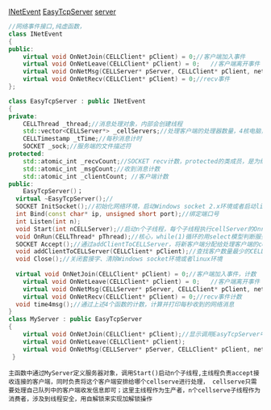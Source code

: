 [INetEvent](https://github.com/Planck-a/serve-in-cpp/blob/master/code/INetEvent.hpp)
[EasyTcpServer](https://github.com/Planck-a/serve-in-cpp/blob/master/code/EasyTcpServer.hpp)
[server](https://github.com/Planck-a/serve-in-cpp/blob/master/code/server.cpp)
```cpp
//网络事件接口,纯虚函数，
class INetEvent
{
public:	
	virtual void OnNetJoin(CELLClient* pClient) = 0;//客户端加入事件  
	virtual void OnNetLeave(CELLClient* pClient) = 0;	//客户端离开事件	
	virtual void OnNetMsg(CELLServer* pServer, CELLClient* pClient, netmsg_DataHeader* header) = 0;//客户端消息事件	
	virtual void OnNetRecv(CELLClient* pClient) = 0;//recv事件
};
```
```cpp
class EasyTcpServer : public INetEvent
{
private:
	CELLThread _thread;//消息处理对象，内部会创建线程
	std::vector<CELLServer*> _cellServers;//处理客户端的处理器数量，4核电脑，可以设置为4
	CELLTimestamp _tTime;//每秒消息计时
	SOCKET _sock;//服务端的文件描述符
protected:
	std::atomic_int _recvCount;//SOCKET recv计数，protected的类成员，是为继承而生的，在子类中可访问
	std::atomic_int _msgCount;//收到消息计数
	std::atomic_int _clientCount; //客户端计数
public:
	EasyTcpServer()；
  virtual ~EasyTcpServer();//
  SOCKET InitSocket();//初始化网络环境，启动Windows socket 2.x环境或者启动linux下的网络环境（忽略异常信号，默认情况会导致进程终止）
  int Bind(const char* ip, unsigned short port);//绑定端口号
  int Listen(int n);
  void Start(int nCELLServer);//启动n个子线程，每个子线程执行cellServer的Onrun(),同时启动服务器Onrun()
  void OnRun(CELLThread* pThread);//核心，while(1)循环的用select模型判断服务器是否被连接，有连接时调用Accept()
  SOCKET Accept();//通过addClientToCELLServer，将新客户端分配给处理客户端的cellServer
  void addClientToCELLServer(CELLClient* pClient);//查找客户数量最少的CELLServer对象，调用CELLServer中的addClient，将pClient加入
  void Close();//关闭套接字、清除Windows socket环境或者linux环境
  
  virtual void OnNetJoin(CELLClient* pClient) = 0;//客户端加入事件，计数  由于是4线程的，所以都是原子操作，以保障线程安全
	virtual void OnNetLeave(CELLClient* pClient) = 0;	//客户端离开事件	计数 
	virtual void OnNetMsg(CELLServer* pServer, CELLClient* pClient, netmsg_DataHeader* header) = 0;//客户端消息事件	计数 
	virtual void OnNetRecv(CELLClient* pClient) = 0;//recv事件计数 
  void time4msg();//通过上述4个函数的计数，计算并打印每秒收到的网络消息
}
class MyServer : public EasyTcpServer
{
    virtual void OnNetJoin(CELLClient* pClient);//显示调用EasyTcpServer中的OnNetJoin
    virtual void OnNetLeave(CELLClient* pClient);
    virtual void OnNetMsg(CELLServer* pServer, CELLClient* pClient, netmsg_DataHeader* header);//重写，根据不同客户端传来的不同消息进行处理
 }
 ```
 
 `主函数中通过MyServer定义服务器对象，调用Start()启动n个子线程,主线程负责accept接收连接的客户端，同时负责将这个客户端安排给哪个cellserve进行处理，
 cellserve只需要处理自己队列中的客户端收发信息即可；这里主线程作为生产者，n个cellserve子线程作为消费者，涉及到线程安全，用自解锁来实现加解锁操作`
